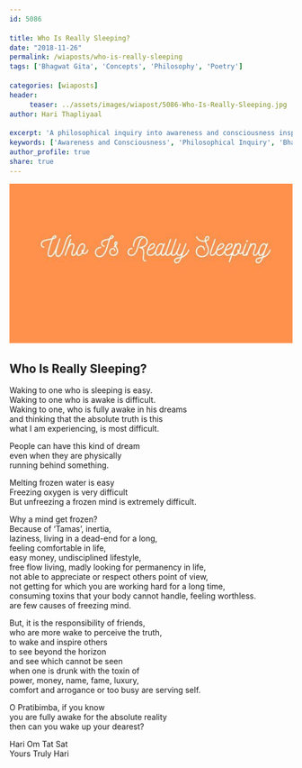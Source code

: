 ```yaml
--- 
id: 5086

title: Who Is Really Sleeping?
date: "2018-11-26"
permalink: /wiaposts/who-is-really-sleeping
tags: ['Bhagwat Gita', 'Concepts', 'Philosophy', 'Poetry']    

categories: [wiaposts] 
header:
     teaser: ../assets/images/wiapost/5086-Who-Is-Really-Sleeping.jpg
author: Hari Thapliyaal 

excerpt: 'A philosophical inquiry into awareness and consciousness inspired by the Bhagwat Gita.' 
keywords: ['Awareness and Consciousness', 'Philosophical Inquiry', 'Bhagwat Gita Insights', 'Poetic Reflections on Sleep']
author_profile: true 
share: true 
---
```


![Who Is Really Sleeping?](../assets/images/wiapost/5086-Who-Is-Really-Sleeping.jpg)   
   
## Who Is Really Sleeping?
    
Waking to one who is sleeping is easy.     
Waking to one who is awake is difficult.     
Waking to one, who is fully awake in his dreams     
and thinking that the absolute truth is this     
what I am experiencing, is most difficult.    
    
People can have this kind of dream     
even when they are physically     
running behind something.    
    
Melting frozen water is easy     
Freezing oxygen is very difficult     
But unfreezing a frozen mind is extremely difficult.    
    
Why a mind get frozen?     
Because of ‘Tamas’, inertia,     
laziness, living in a dead-end for a long,     
feeling comfortable in life,     
easy money, undisciplined lifestyle,     
free flow living, madly looking for permanency in life,     
not able to appreciate or respect others point of view,     
not getting for which you are working hard for a long time,     
consuming toxins that your body cannot handle, feeling worthless.     
are few causes of freezing mind.    
    
But, it is the responsibility of friends,     
who are more wake to perceive the truth,     
to wake and inspire others     
to see beyond the horizon     
and see which cannot be seen     
when one is drunk with the toxin of     
power, money, name, fame, luxury,     
comfort and arrogance or too busy are serving self.    
    
O Pratibimba, if you know     
you are fully awake for the absolute reality     
then can you wake up your dearest?    
    
Hari Om Tat Sat     
Yours Truly Hari    
    
